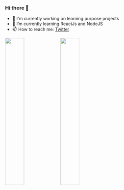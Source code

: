 ### Hi there 👋

- 🔭 I'm currently working on learning purpose projects
- 🌱 I’m currently learning ReactJs and NodeJS
- 📫 How to reach me: <a href="https://twitter.com/mtevfik41">Twitter</a>

<img style ="height:35%;" src="https://github-readme-stats.vercel.app/api?username=mtevfik41&&show_icons=true&title_color=ffffff&icon_color=bb2acf&text_color=daf7dc&bg_color=151515"> <img style="height:35%;" src="https://github-readme-stats.vercel.app/api/top-langs/?username=mtevfik41&theme=tokyonight">
